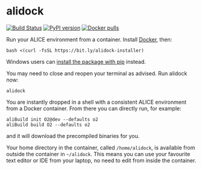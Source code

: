 alidock
=======

[![Build Status](https://travis-ci.com/dberzano/alidock.svg?branch=master)](https://travis-ci.com/dberzano/alidock)
[![PyPI version](https://badge.fury.io/py/alidock.svg)](https://badge.fury.io/py/alidock)
[![Docker pulls](https://img.shields.io/docker/pulls/alisw/alidock.svg?logo=docker&label=pulls)](https://hub.docker.com/r/alisw/alidock)

Run your ALICE environment from a container. Install [Docker](https://docs.docker.com/install/),
then:

    bash <(curl -fsSL https://bit.ly/alidock-installer)

Windows users can [install the package with pip](https://pypi.org/pypi/alidock) instead.

You may need to close and reopen your terminal as advised. Run alidock now:

    alidock

You are instantly dropped in a shell with a consistent ALICE environment from a Docker container.
From there you can directly run, for example:

    aliBuild init O2@dev --defaults o2
    aliBuild build O2 --defaults o2

and it will download the precompiled binaries for you.

Your home directory in the container, called `/home/alidock`, is available from outside the
container in `~/alidock`. This means you can use your favourite text editor or IDE from your laptop,
no need to edit from inside the container.
